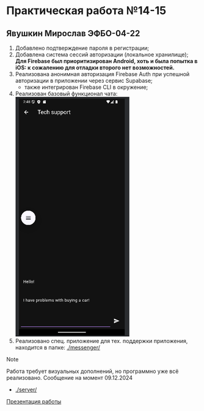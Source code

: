 # Практическая работа №14-15

## Явушкин Мирослав ЭФБО-04-22

1. Добавлено подтверждение пароля в регистрации;
2. Добавлена система сессий авторизации (локальное хранилище);
**Для Firebase был приоритизирован Android, хоть и была попытка в iOS: к сожалению для отладки второго нет возможностей.**
3. Реализована анонимная авторизация Firebase Auth при успешной авторизации в приложении через сервис Supabase;
    - также интегрирован Firebase CLI в окружение;
4. Реализован базовый функционал чата:
![img_1.png](img_1.png)
5. Реализовано спец. приложение для тех. поддержки приложения, находится в папке:
[./messenger/](./messenger)

> [!Note]
> Работа требует визуальных дополнений, но программно уже всё реализовано.
> Сообщение на момент 09.12.2024

- [./server/](./server/)

[Презентация работы](./pr14_15_DEMO.webm)